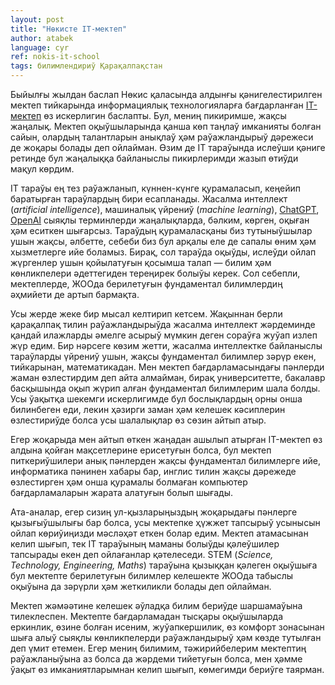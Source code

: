 ```yaml
---
layout: post
title: "Нөкисте IT-мектеп"
author: atabek
language: cyr
ref: nokis-it-school
tags: билимлендириў Қарақалпақстан
---
```


Быйылғы жылдан баслап Нөкис қаласында алдынғы қәнигелестирилген мектеп тийкарында информациялық технологияларға бағдарланған [IT-мектеп](https://t.me/nukus_IT_school) өз искерлигин баслапты. Бул, мениң пикиримше, жақсы жаңалық. Мектеп оқыўшыларында қанша көп таңлаў имканияты болған сайын, олардың талантларын анықлаў ҳәм раўажландырыў дәрежеси де жоқары болады деп ойлайман. Өзим де IT тараўында ислеўши қәниге ретинде бул жаңалыққа байланыслы пикирлеримди жазып өтиўди мақул көрдим.

IT тараўы ең тез раўажланып, күннен-күнге қурамаласып, кеңейип баратырған тараўлардың бири есапланады. Жасалма интеллект (_artificial intelligence_), машиналық үйрениў (_machine learning_), [ChatGPT](https://chatgpt.com/), [OpenAI](https://openai.com/) сыяқлы терминлерди жаңалықларда, бәлким, көрген, оқыған ҳәм еситкен шығарсыз. Тараўдың қурамаласқаны биз тутыныўшылар ушын жақсы, әлбетте, себеби биз бул арқалы еле де сапалы өним ҳәм хызметлерге ийе боламыз. Бирақ, сол тараўда оқыўды, ислеўди ойлап жүргенлер ушын қойылатуғын қосымша талап — билим ҳәм көнликпелери әдеттегиден тереңирек болыўы керек. Сол себепли, мектеплерде, ЖООда берилетуғын фундаментал билимлердиң әҳмийети де артып бармақта.

Усы жерде жеке бир мысал келтирип кетсем. Жақыннан берли қарақалпақ тилин раўажландырыўда жасалма интеллект жәрдеминде қандай илажларды әмелге асырыў мүмкин деген сораўға жуўап излеп жүр едим. Бир нәрсеге көзим жетти, жасалма интеллектке байланыслы тараўларды үйрениў ушын, жақсы фундаментал билимлер зәрүр екен, тийкарынан, математикадан. Мен мектеп бағдарламасындағы пәнлерди жаман өзлестирдим деп айта алмайман, бирақ университетте, бакалавр басқышында оқып жүрип алған фундаментал билимлерим шала болды. Усы ўақытқа шекемги искерлигимде бул бослықлардың орны онша билинбеген еди, лекин ҳәзирги заман ҳәм келешек кәсиплерин өзлестириўде болса усы шалалықлар өз сөзин айтып атыр.

Егер жоқарыда мен айтып өткен жаңадан ашылып атырған IT-мектеп өз алдына қойған мақсетлерине ерисетуғын болса, бул мектеп питкериўшилери анық пәнлерден жақсы фундаментал билимлерге ийе, информатика пәнинен хабары бар, инглис тилин жақсы дәрежеде өзлестирген ҳәм онша қурамалы болмаған компьютер бағдарламаларын жарата алатуғын болып шығады.

Ата-аналар, егер сизиң ул-қызларыңыздың жоқарыдағы пәнлерге қызығыўшылығы бар болса, усы мектепке ҳүжжет тапсырыў усынысын ойлап көриўиңизди мәсләҳәт еткен болар едим. Мектеп атамасынан келип шығып, тек IT тараўының маманы болыўды қәлеўшилер тапсырады екен деп ойлағанлар қәтелеседи. STEM (_Science, Technology, Engineering, Maths_) тараўына қызыққан қәлеген оқыўшыға бул мектепте берилетуғын билимлер келешекте ЖООда табыслы оқыўына да зәрүрли ҳәм жеткиликли болады деп ойлайман.

Мектеп жәмәәтине келешек әўладқа билим бериўде шаршамаўына тилеклеспен. Мектепте бағдарламадан тысқары оқыўшыларда еркинлик, өзине болған исеним, жуўапкершилик, өз комфорт зонасынан шыға алыў сыяқлы көнликпелерди раўажландырыў ҳәм көзде тутылған деп үмит етемен. Егер мениң билимим, тәжирийбелерим мектептиң раўажланыўына аз болса да жәрдеми тийетуғын болса, мен ҳәмме ўақыт өз имканиятларымнан келип шығып, көмегимди бериўге таярман.
